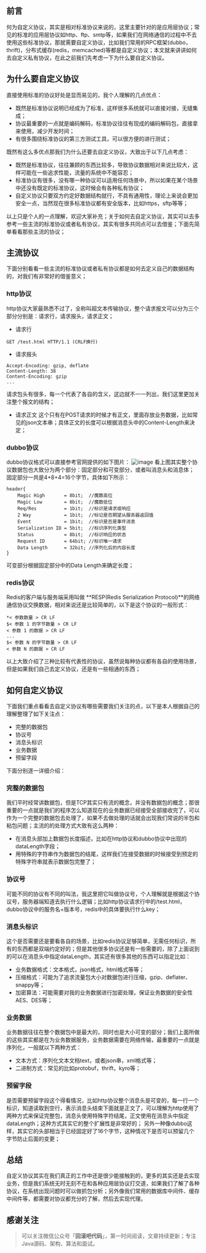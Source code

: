 ﻿## 前言
何为自定义协议，其实是相对标准协议来说的，这里主要针对的是应用层协议；常见的标准的应用层协议如http、ftp、smtp等，如果我们在网络通信的过程中不去使用这些标准协议，那就需要自定义协议，比如我们常用的RPC框架(dubbo，thrift)，分布式缓存(redis，memcached)等都是自定义协议；本文就来讲讲如何去自定义私有协议，在此之前我们先考虑一下为什么要自定义协议。 

## 为什么要自定义协议
直接使用标准的协议好处是显而易见的，我个人理解的几点优点：

* 既然是标准协议说明已经成为了标准，这样很多系统就可以直接对接，无缝集成；
* 协议最重要的一点就是编码解码，标准协议往往有现成的编码解码包，直接拿来使用，减少开发时间；
* 有很多围绕标准协议的第三方测试工具，可以很方便的进行测试；

既然有这么多优点那我们为什么还要去自定义协议，大致出于以下几点考虑：

* 既然是标准协议，往往兼顾的东西比较多，导致协议数据相对来说比较大，这样可能在一些追求性能，流量的系统中不能容忍；
* 标准协议有很多，没有哪一种协议可以适用任何场景中，所以如果在某个场景中还没有既定的标准协议，这时候会有各种私有协议；
* 自定义协议只要双方约定好数据结构就行，不具有通用性，理论上来说会更加安全一点，当然现在很多标准协议都有安全版本，比如https，sftp等等；

以上只是个人的一点理解，欢迎大家补充；关于如何去自定义协议，其实可以去多参考一些主流的标准协议或者私有协议，其实有很多共同点可以去借鉴；下面先简单看看那些主流的协议；

## 主流协议
下面分别看看一些主流的标准协议或者私有协议都是如何去定义自己的数据结构的，对我们有非常好的借鉴意义；

### http协议
http协议大家最熟悉不过了，全称叫超文本传输协议，整个请求报文可以分为三个部分分别是：请求行，请求报头，请求正文；

* 请求行
```
GET /test.html HTTP/1.1 (CRLF换行)
```

* 请求报头
```
Accept-Encoding: gzip, deflate
Content-Length: 38 
Content-Encoding: gzip
...
```
请求包头有很多，每一个代表了各自的含义，这边就不一一列出，我们这里更加关注整个报文的结构；

* 请求正文
这个只有在POST请求的时候才有正文，里面存放业务数据，比如常见的json文本串；具体正文的长度可以根据消息头中的Content-Length来决定；

### dubbo协议
dubbo协议格式可以直接参考官网提供的如下图片：
![image](https://p3-juejin.byteimg.com/tos-cn-i-k3u1fbpfcp/9728b91c067043cab3817eeac029f370~tplv-k3u1fbpfcp-zoom-1.image)
看上图其实整个协议数据包也大致分为两个部分：固定部分和可变部分，或者叫消息头和消息体；
固定部分一共是4+8+4=16个字节，具体如下所示：
```
header{
    Magic High       = 8bit;  //魔数高位
    Magic Low        = 8bit;  //魔数低位
    Req/Res          = 1bit;  //标识是请求或响应
    2 Way            = 1bit;  //标记是否期望从服务器返回值
    Event            = 1bit;  //标识是否是事件消息
    Serialization ID = 5bit;  //标识序列化类型
    Status           = 8bit;  //标识响应的状态
    Request ID       = 64bit; //标识唯一请求
    Data Length      = 32bit; //序列化后的内容长度
}
```
可变部分根据固定部分中的Data Length来确定长度；

### redis协议
Redis的客户端与服务端采用叫做 **RESP(Redis Serialization Protocol)**的网络通信协议交换数据，相对来说还是比较简单的，以下是这个协议的一般形式：
```
*< 参数数量 > CR LF
$< 参数 1 的字节数量 > CR LF
< 参数 1 的数据 > CR LF
...
$< 参数 N 的字节数量 > CR LF
< 参数 N 的数据 > CR LF
```

以上大致介绍了三种比较有代表性的协议，虽然说每种协议都有各自的使用场景，但是如果我们自己去定义协议，还是有一些相通的东西；

## 如何自定义协议
下面我们重点看看去自定义协议有哪些需要我们关注的点，以下是本人根据自己的理解整理了如下关注点：

* 完整的数据包
* 协议号
* 消息头标识
* 业务数据
* 预留字段

下面分别逐一详细介绍：

### 完整的数据包
我们平时经常讲数据包，但是TCP其实只有流的概念，并没有数据包的概念；那很重要的一点就是我们的程序怎么知道现在的业务数据已经接受全部接收完了，可以作为一个完整的数据包去处理了，如果不去做处理的话就会出现我们常说的半包和粘包问题；主流的的处理方式大致有这么两种：

* 在消息头部加上数据包长度描述，比如在http协议和dubbo协议中出现的dataLength字段；
* 用特殊的字符串作为数据包的结尾，这样我们在接受数据的时候接受到预定的特殊字符串就表示数据包完整了；

### 协议号
可能不同的协议有不同的叫法，我这里把它叫做协议号，个人理解就是根据这个协议号，服务器端知道去执行什么逻辑；比如http协议请求行中的/test.html，dubbo协议中的服务名+版本号，redis中的具体要执行什么key；

### 消息头标识
这个是否需要还是要看各自的场景，比如redis协议足够简单，无需任何标识，所有的东西都是双端约定好的；但是其他很多协议还是有一些需要的，除了上面说到的可以在消息头中指定dataLength，其实还有很多其他的东西可以指定比如：

* 业务数据格式：文本格式，json格式，html格式等等；
* 压缩格式：可能为了追求流量包大小对数据包进行压缩，gzip、deflater、snappy等；
* 加密算法：可能需要对我的业务数据进行加密处理，保证业务数据的安全性AES、DES等；

### 业务数据
业务数据往往在整个数据包中是最大的，同时也是大小可变的部分；我们上面所做的这些其实都是在为业务数据服务，业务数据需要在网络传输，最重要的一点就是序列化，一般就以下两种方式：

* 文本方式：序列化文本文档text，或者json串，xml格式等；
* 二进制方式：常见的比如protobuf，thrift，kyro等；

### 预留字段
是否需要预留字段这个得看情况，比如http协议整个消息头是可变的，每一行一个标识，知道读取到空行，表示消息头结束下面就是正文了，可以理解为http使用了两种方式来保证完整包，消息头使用特殊字符结尾，正文使用在消息头中指定dataLength；这种方式其实它的整个扩展性是非常好的；
另外一种像dubbo这样，其实它的头部相当于已经固定好了16个字节，这种情况下是否可以预留几个字节防止后面的变更；

## 总结
自定义协议其实在我们真正的工作中还是很少能接触到的，更多的其实还是去实现业务，但是我们系统无时无刻不在和各种应用层协议打交道，如果我们了解了各种协议，在系统出现问题时可以做抓包分析；另外像我们常用的数据库中间件、缓存中间件等，都需要对协议都充分的了解，然后去实现代理。

## 感谢关注
> 可以关注微信公众号「**回滚吧代码**」，第一时间阅读，文章持续更新；专注Java源码、架构、算法和面试。











